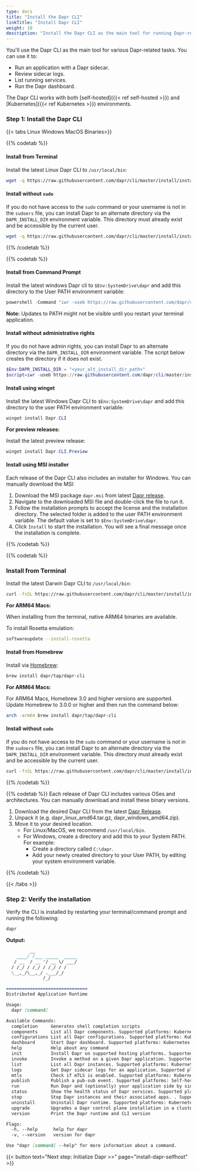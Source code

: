 ```yaml
---
type: docs
title: "Install the Dapr CLI"
linkTitle: "Install Dapr CLI"
weight: 10
description: "Install the Dapr CLI as the main tool for running Dapr-related tasks"
---
```


You'll use the Dapr CLI as the main tool for various Dapr-related tasks. You can use it to:

- Run an application with a Dapr sidecar.
- Review sidecar logs.
- List running services.
- Run the Dapr dashboard.

The Dapr CLI works with both [self-hosted]({{< ref self-hosted >}}) and [Kubernetes]({{< ref Kubernetes >}}) environments.

### Step 1: Install the Dapr CLI

{{< tabs Linux Windows MacOS Binaries>}}

{{% codetab %}}

#### Install from Terminal

Install the latest Linux Dapr CLI to `/usr/local/bin`:

```bash
wget -q https://raw.githubusercontent.com/dapr/cli/master/install/install.sh -O - | /bin/bash
```

#### Install without `sudo`

If you do not have access to the `sudo` command or your username is not in the `sudoers` file, you can install Dapr to an alternate directory via the `DAPR_INSTALL_DIR` environment variable. This directory must already exist and be accessible by the current user.

```bash
wget -q https://raw.githubusercontent.com/dapr/cli/master/install/install.sh -O - | DAPR_INSTALL_DIR="$HOME/dapr" /bin/bash
```

{{% /codetab %}}

{{% codetab %}}

#### Install from Command Prompt

Install the latest windows Dapr cli to `$Env:SystemDrive\dapr` and add this directory to the User PATH environment variable:

```powershell
powershell -Command "iwr -useb https://raw.githubusercontent.com/dapr/cli/master/install/install.ps1 | iex"
```

**Note:** Updates to PATH might not be visible until you restart your terminal application.

#### Install without administrative rights

If you do not have admin rights, you can install Dapr to an alternate directory via the `DAPR_INSTALL_DIR` environment variable. The script below creates the directory if it does not exist.

```powershell
$Env:DAPR_INSTALL_DIR = "<your_alt_install_dir_path>"
$script=iwr -useb https://raw.githubusercontent.com/dapr/cli/master/install/install.ps1; $block=[ScriptBlock]::Create($script); invoke-command -ScriptBlock $block -ArgumentList "", "$Env:DAPR_INSTALL_DIR"
```

#### Install using winget

Install the latest Windows Dapr CLI to `$Env:SystemDrive\dapr` and add this directory to the user PATH environment variable:

```powershell
winget install Dapr.CLI
```

**For preview releases:**

Install the latest preview release:

```powershell
winget install Dapr.CLI.Preview
```

#### Install using MSI installer

Each release of the Dapr CLI also includes an installer for Windows. You can manually download the MSI:

1. Download the MSI package `dapr.msi` from latest [Dapr release](https://github.com/dapr/cli/releases).
2. Navigate to the downloaded MSI file and double-click the file to run it.
3. Follow the installation prompts to accept the license and the installation directory. The selected folder is added to the user PATH environment variable. The default value is set to `$Env:SystemDrive\dapr`.
4. Click `Install` to start the installation. You will see a final message once the installation is complete.

{{% /codetab %}}

{{% codetab %}}

### Install from Terminal

Install the latest Darwin Dapr CLI to `/usr/local/bin`:

```bash
curl -fsSL https://raw.githubusercontent.com/dapr/cli/master/install/install.sh | /bin/bash
```

**For ARM64 Macs:**

When installing from the terminal, native ARM64 binaries are available. 

To install Rosetta emulation:

```bash
softwareupdate --install-rosetta
```

#### Install from Homebrew

Install via [Homebrew](https://brew.sh):

```bash
brew install dapr/tap/dapr-cli
```

**For ARM64 Macs:**

For ARM64 Macs, Homebrew 3.0 and higher versions are supported. Update Homebrew to 3.0.0 or higher and then run the command below:

```bash
arch -arm64 brew install dapr/tap/dapr-cli
```

#### Install without `sudo`
If you do not have access to the `sudo` command or your username is not in the `sudoers` file, you can install Dapr to an alternate directory via the `DAPR_INSTALL_DIR` environment variable. This directory must already exist and be accessible by the current user.

```bash
curl -fsSL https://raw.githubusercontent.com/dapr/cli/master/install/install.sh | DAPR_INSTALL_DIR="$HOME/dapr" /bin/bash
```

{{% /codetab %}}

{{% codetab %}}
Each release of Dapr CLI includes various OSes and architectures. You can manually download and install these binary versions.

1. Download the desired Dapr CLI from the latest [Dapr Release](https://github.com/dapr/cli/releases).
2. Unpack it (e.g. dapr_linux_amd64.tar.gz, dapr_windows_amd64.zip).
3. Move it to your desired location.
   - For Linux/MacOS, we recommend `/usr/local/bin`.
   - For Windows, create a directory and add this to your System PATH. For example:
     - Create a directory called `C:\dapr`.
     - Add your newly created directory to your User PATH, by editing your system environment variable.

{{% /codetab %}}

{{< /tabs >}}

### Step 2: Verify the installation

Verify the CLI is installed by restarting your terminal/command prompt and running the following:

```bash
dapr
```

**Output:**

```md
         __
    ____/ /___ _____  _____
   / __  / __ '/ __ \/ ___/
  / /_/ / /_/ / /_/ / /
  \__,_/\__,_/ .___/_/
              /_/

===============================
Distributed Application Runtime

Usage:
  dapr [command]

Available Commands:
  completion     Generates shell completion scripts
  components     List all Dapr components. Supported platforms: Kubernetes
  configurations List all Dapr configurations. Supported platforms: Kubernetes
  dashboard      Start Dapr dashboard. Supported platforms: Kubernetes and self-hosted
  help           Help about any command
  init           Install Dapr on supported hosting platforms. Supported platforms: Kubernetes and self-hosted
  invoke         Invoke a method on a given Dapr application. Supported platforms: Self-hosted
  list           List all Dapr instances. Supported platforms: Kubernetes and self-hosted
  logs           Get Dapr sidecar logs for an application. Supported platforms: Kubernetes
  mtls           Check if mTLS is enabled. Supported platforms: Kubernetes
  publish        Publish a pub-sub event. Supported platforms: Self-hosted
  run            Run Dapr and (optionally) your application side by side. Supported platforms: Self-hosted
  status         Show the health status of Dapr services. Supported platforms: Kubernetes
  stop           Stop Dapr instances and their associated apps. . Supported platforms: Self-hosted
  uninstall      Uninstall Dapr runtime. Supported platforms: Kubernetes and self-hosted
  upgrade        Upgrades a Dapr control plane installation in a cluster. Supported platforms: Kubernetes
  version        Print the Dapr runtime and CLI version

Flags:
  -h, --help      help for dapr
  -v, --version   version for dapr

Use "dapr [command] --help" for more information about a command.
```

{{< button text="Next step: Initialize Dapr >>" page="install-dapr-selfhost" >}}
